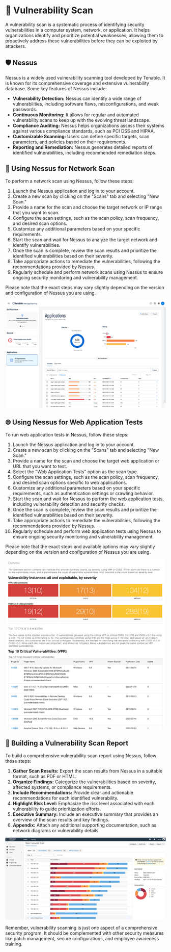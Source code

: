 # 🎯 Vulnerability Scan

A vulnerability scan is a systematic process of identifying security vulnerabilities in a computer system, network, or application. It helps organizations identify and prioritize potential weaknesses, allowing them to proactively address these vulnerabilities before they can be exploited by attackers.

## 🛡️ Nessus

Nessus is a widely used vulnerability scanning tool developed by Tenable. It is known for its comprehensive coverage and extensive vulnerability database. Some key features of Nessus include:

- **Vulnerability Detection:** Nessus can identify a wide range of vulnerabilities, including software flaws, misconfigurations, and weak passwords.
- **Continuous Monitoring:** It allows for regular and automated vulnerability scans to keep up with the evolving threat landscape.
- **Compliance Auditing:** Nessus helps organizations assess their systems against various compliance standards, such as PCI DSS and HIPAA.
- **Customizable Scanning:** Users can define specific targets, scan parameters, and policies based on their requirements.
- **Reporting and Remediation:** Nessus generates detailed reports of identified vulnerabilities, including recommended remediation steps.

## 🛜 Using Nessus for Network Scan

To perform a network scan using Nessus, follow these steps:

1. Launch the Nessus application and log in to your account.
2. Create a new scan by clicking on the "Scans" tab and selecting "New Scan."
3. Provide a name for the scan and choose the target network or IP range that you want to scan.
4. Configure the scan settings, such as the scan policy, scan frequency, and desired scan options.
5. Customize any additional parameters based on your specific requirements.
6. Start the scan and wait for Nessus to analyze the target network and identify vulnerabilities.
7. Once the scan is complete, review the scan results and prioritize the identified vulnerabilities based on their severity.
8. Take appropriate actions to remediate the vulnerabilities, following the recommendations provided by Nessus.
9. Regularly schedule and perform network scans using Nessus to ensure ongoing security monitoring and vulnerability management.

Please note that the exact steps may vary slightly depending on the version and configuration of Nessus you are using.

![network](/pages/imgs/nessus-network.png)

## 🌐 Using Nessus for Web Application Tests

To run web application tests in Nessus, follow these steps:

1. Launch the Nessus application and log in to your account.
2. Create a new scan by clicking on the "Scans" tab and selecting "New Scan."
3. Provide a name for the scan and choose the target web application or URL that you want to test.
4. Select the "Web Application Tests" option as the scan type.
5. Configure the scan settings, such as the scan policy, scan frequency, and desired scan options specific to web applications.
6. Customize any additional parameters based on your specific requirements, such as authentication settings or crawling behavior.
7. Start the scan and wait for Nessus to perform the web application tests, including vulnerability detection and security checks.
8. Once the scan is complete, review the scan results and prioritize the identified vulnerabilities based on their severity.
9. Take appropriate actions to remediate the vulnerabilities, following the recommendations provided by Nessus.
10. Regularly schedule and perform web application tests using Nessus to ensure ongoing security monitoring and vulnerability management.

Please note that the exact steps and available options may vary slightly depending on the version and configuration of Nessus you are using.

![web](/pages/imgs/nessus-web.png)

## 📝 Building a Vulnerability Scan Report

To build a comprehensive vulnerability scan report using Nessus, follow these steps:

1. **Gather Scan Results:** Export the scan results from Nessus in a suitable format, such as PDF or HTML.
2. **Organize Findings:** Categorize the vulnerabilities based on severity, affected systems, or compliance requirements.
3. **Include Recommendations:** Provide clear and actionable recommendations for each identified vulnerability.
4. **Highlight Risk Level:** Emphasize the risk level associated with each vulnerability to guide prioritization efforts.
5. **Executive Summary:** Include an executive summary that provides an overview of the scan results and key findings.
6. **Appendix:** Attach any additional supporting documentation, such as network diagrams or vulnerability details.

![report](/pages/imgs/nessus-report.png)

Remember, vulnerability scanning is just one aspect of a comprehensive security program. It should be complemented with other security measures like patch management, secure configurations, and employee awareness training.
